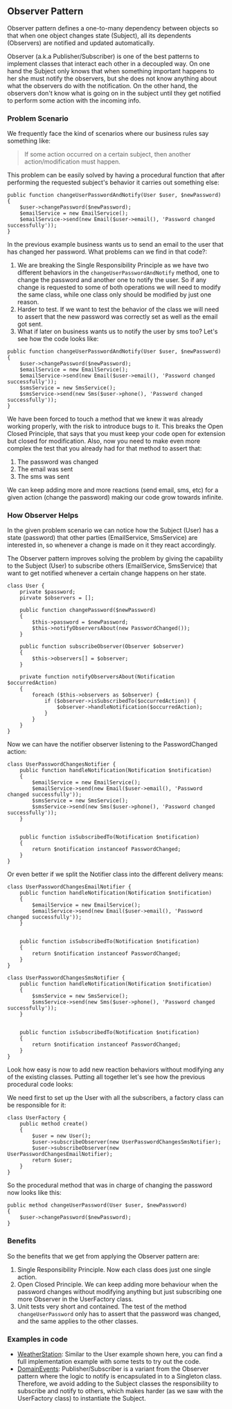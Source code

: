 ## Observer Pattern
Observer pattern defines a one-to-many dependency between objects so that when one object changes state (Subject), all its dependents (Observers) are notified and updated automatically.

Observer (a.k.a Publisher/Subscriber) is one of the best patterns to implement classes that interact each other in a decoupled way. On one hand the Subject only knows that when something important happens to her she must notify the observers, but she does not know anything about what the observers do with the notification. On the other hand, the observers don't know what is going on in the subject until they get notified to perform some action with the incoming info.

### Problem Scenario

We frequently face the kind of scenarios where our business rules say something like:

> If some action occurred on a certain subject, then another action/modification must happen.

This problem can be easily solved by having a procedural function that after performing the requested subject's behavior it carries out something else:

```
public function changeUserPasswordAndNotify(User $user, $newPassword)
{
    $user->changePassword($newPassword);
    $emailService = new EmailService();
    $emailService->send(new Email($user->email(), 'Password changed successfully'));
}
```

In the previous example business wants us to send an email to the user that has changed her password. What problems can we find in that code?:

1. We are breaking the Single Responsibility Principle as we have two different behaviors in the `changeUserPasswordAndNotify` method, one to change the password and another one to notify the user. So if any change is requested to some of both operations we will need to modify the same class, while one class only should be modified by just one reason.
2. Harder to test. If we want to test the behavior of the class we will need to assert that the new password was correctly set as well as the email got sent.
3. What if later on business wants us to notify the user by sms too? Let's see how the code looks like:

```
public function changeUserPasswordAndNotify(User $user, $newPassword)
{
    $user->changePassword($newPassword);
    $emailService = new EmailService();
    $emailService->send(new Email($user->email(), 'Password changed successfully'));
    $smsService = new SmsService();
    $smsService->send(new Sms($user->phone(), 'Password changed successfully'));
}
```

We have been forced to touch a method that we knew it was already working properly, with the risk to introduce bugs to it. This breaks the Open Closed Principle, that says that you must keep your code open for extension but closed for modification.
Also, now you need to make even more complex the test that you already had for that method to assert that:
1. The password was changed
2. The email was sent
3. The sms was sent

We can keep adding more and more reactions (send email, sms, etc) for a given action (change the password) making our code grow towards infinite.

### How Observer Helps

In the given problem scenario we can notice how the Subject (User) has a state (password) that other parties (EmailService, SmsService) are interested in, so whenever a change is made on it they react accordingly. 

The Observer pattern improves solving the problem by giving the capability to the Subject (User) to subscribe others (EmailService, SmsService) that want to get notified whenever a certain change happens on her state.

```
class User {
    private $password;
    pirvate $observers = [];
    
    public function changePassword($newPassword)
    {
        $this->password = $newPassword;
        $this->notifyObserversAbout(new PasswordChanged());
    }

    public function subscribeObserver(Observer $observer)
    {
        $this->observers[] = $observer;
    }
    
    private function notifyObserversAbout(Notification $occurredAction)
    {
        foreach ($this->observers as $observer) {
            if ($observer->isSubscribedTo($occurredAction)) {
                $observer->handleNotification($occurredAction);
            }
        }
    }
}
```

Now we can have the notifier observer listening to the PasswordChanged action:

```
class UserPasswordChangesNotifier {
    public function handleNotification(Notification $notification)
    {
        $emailService = new EmailService();
        $emailService->send(new Email($user->email(), 'Password changed successfully'));
        $smsService = new SmsService();
        $smsService->send(new Sms($user->phone(), 'Password changed successfully'));
    }


    public function isSubscribedTo(Notification $notification)
    {
        return $notification instanceof PasswordChanged;
    }
}
```

Or even better if we split the Notifier class into the different delivery means:

```
class UserPasswordChangesEmailNotifier {
    public function handleNotification(Notification $notification)
    {
        $emailService = new EmailService();
        $emailService->send(new Email($user->email(), 'Password changed successfully'));
    }


    public function isSubscribedTo(Notification $notification)
    {
        return $notification instanceof PasswordChanged;
    }
}
```
```
class UserPasswordChangesSmsNotifier {
    public function handleNotification(Notification $notification)
    {
        $smsService = new SmsService();
        $smsService->send(new Sms($user->phone(), 'Password changed successfully'));
    }


    public function isSubscribedTo(Notification $notification)
    {
        return $notification instanceof PasswordChanged;
    }
}
```

Look how easy is now to add new reaction behaviors without modifying any of the existing classes. Putting all together let's see how the previous procedural code looks:

We need first to set up the User with all the subscribers, a factory class can be responsible for it:

```
class UserFactory {
    public method create()
    {
        $user = new User();
        $user->subscribeObserver(new UserPasswordChangesSmsNotifier);
        $user->subscribeObserver(new UserPasswordChangesEmailNotifier);
        return $user;
    }
}
```

So the procedural method that was in charge of changing the password now looks like this: 

```
public method changeUserPassword(User $user, $newPassword)
{
    $user->changePassword($newPassword);
}
```

### Benefits

So the benefits that we get from applying the Observer pattern are:
1. Single Responsibility Principle. Now each class does just one single action.
2. Open Closed Principle. We can keep adding more behaviour when the password changes without modifying anything but just subscribing one more Observer in the UserFactory class.
3. Unit tests very short and contained. The test of the method `changeUserPassword` only has to assert that the password was changed, and the same applies to the other classes.

### Examples in code

- [WeatherStation](https://github.com/mgonzalezbaile/DesignPatternsInPHP/tree/master/Observer/WeatherStation): Similar to the User example shown here, you can find a full implementation example with some tests to try out the code. 
- [DomainEvents](https://github.com/mgonzalezbaile/DesignPatternsInPHP/tree/master/Observer/DomainEvents): Publisher/Subscriber is a variant from the Observer pattern where the logic to notify is encapsulated in to a Singleton class. Therefore, we avoid adding to the Subject classes the responsibility to subscribe and notify to others, which makes harder (as we saw with the UserFactory class) to instantiate the Subject.